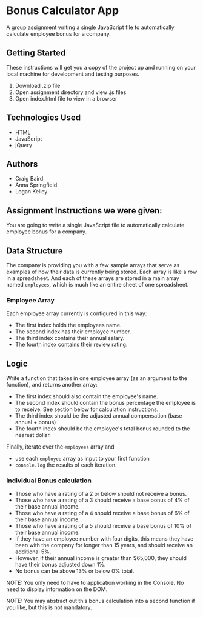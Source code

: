 # Bonus Calculator App
A group assignment writing a single JavaScript file to automatically calculate employee bonus for a company.

## Getting Started

These instructions will get you a copy of the project up and running on your local machine for development and testing purposes.

1. Download .zip file
2. Open assignment directory and view .js files
3. Open index.html file to view in a browser

## Technologies Used

- HTML
- JavaScript
- jQuery

## Authors 

- Craig Baird
- Anna Springfield
- Logan Kelley

## Assignment Instructions we were given:

You are going to write a single JavaScript file to automatically calculate employee bonus for a company.

## Data Structure

The company is providing you with a few sample arrays that serve as examples of how their data is currently being stored. Each array is like a row in a spreadsheet. And each of these arrays are stored in a main array named `employees`, which is much like an entire sheet of one spreadsheet.

### Employee Array
Each employee array currently is configured in this way:

* The first index holds the employees name.
* The second index has their employee number.
* The third index contains their annual salary.
* The fourth index contains their review rating.

## Logic
Write a function that takes in one employee array (as an argument to the function), and returns another array:

* The first index should also contain the employee's name.
* The second index should contain the bonus percentage the employee is to receive. See section below for calculation instructions.
* The third index should be the adjusted annual compensation (base annual + bonus)
* The fourth index should be the employee's total bonus rounded to the nearest dollar.

Finally, iterate over the `employees` array and 

* use each `employee` array as input to your first function
* `console.log` the results of each iteration. 

### Individual Bonus calculation
- Those who have a rating of a 2 or below should not receive a bonus.
- Those who have a rating of a 3 should receive a base bonus of 4% of their base annual income.
- Those who have a rating of a 4 should receive a base bonus of 6% of their base annual income.
- Those who have a rating of a 5 should receive a base bonus of 10% of their base annual income.
- If they have an employee number with four digits, this means they have been with the company for longer than 15 years, 
and should receive an additional 5%.
- However, if their annual income is greater than $65,000, they should have their bonus adjusted down 1%. 
- No bonus can be above 13% or below 0% total.

NOTE: You only need to have to application working in the Console. No need to display information on the DOM.

NOTE: You may abstract out this bonus calculation into a second function if you like, but this is not mandatory.
